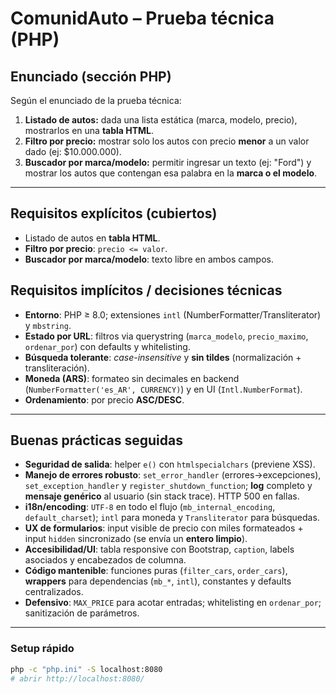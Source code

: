 # ComunidAuto – Prueba técnica (PHP)

## Enunciado (sección PHP)

Según el enunciado de la prueba técnica:

1) **Listado de autos:** dada una lista estática (marca, modelo, precio), mostrarlos en una **tabla HTML**.  
2) **Filtro por precio:** mostrar solo los autos con precio **menor** a un valor dado (ej: $10.000.000).  
3) **Buscador por marca/modelo:** permitir ingresar un texto (ej: "Ford") y mostrar los autos que contengan esa palabra en la **marca o el modelo**.  

---

## Requisitos explícitos (cubiertos)

- Listado de autos en **tabla HTML**.
- **Filtro por precio**: `precio <= valor`.
- **Buscador por marca/modelo**: texto libre en ambos campos.

## Requisitos implícitos / decisiones técnicas

- **Entorno**: PHP ≥ 8.0; extensiones `intl` (NumberFormatter/Transliterator) y `mbstring`.
- **Estado por URL**: filtros via querystring (`marca_modelo`, `precio_maximo`, `ordenar_por`) con defaults y whitelisting.
- **Búsqueda tolerante**: *case-insensitive* y **sin tildes** (normalización + transliteración).
- **Moneda (ARS)**: formateo sin decimales en backend (`NumberFormatter('es_AR', CURRENCY)`) y en UI (`Intl.NumberFormat`).
- **Ordenamiento**: por precio **ASC/DESC**.

---

## Buenas prácticas seguidas

- **Seguridad de salida**: helper `e()` con `htmlspecialchars` (previene XSS).
- **Manejo de errores robusto**: `set_error_handler` (errores→excepciones), `set_exception_handler` y `register_shutdown_function`; **log** completo y **mensaje genérico** al usuario (sin stack trace). HTTP 500 en fallas.
- **i18n/encoding**: `UTF-8` en todo el flujo (`mb_internal_encoding`, `default_charset`); `intl` para moneda y `Transliterator` para búsquedas.
- **UX de formularios**: input visible de precio con miles formateados + input `hidden` sincronizado (se envía un **entero limpio**).
- **Accesibilidad/UI**: tabla responsive con Bootstrap, `caption`, labels asociados y encabezados de columna.
- **Código mantenible**: funciones puras (`filter_cars`, `order_cars`), **wrappers** para dependencias (`mb_*`, `intl`), constantes y defaults centralizados.
- **Defensivo**: `MAX_PRICE` para acotar entradas; whitelisting en `ordenar_por`; sanitización de parámetros.

---

### Setup rápido

```bash
php -c "php.ini" -S localhost:8080
# abrir http://localhost:8080/
```
